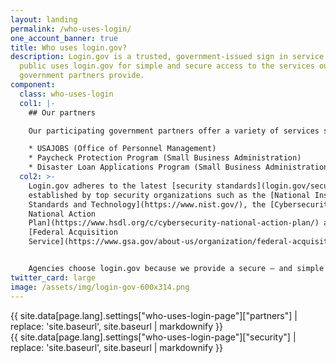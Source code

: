 ```yaml
---
layout: landing
permalink: /who-uses-login/
one_account_banner: true
title: Who uses login.gov?
description: Login.gov is a trusted, government-issued sign in service. The
  public uses login.gov for simple and secure access to the services our
  government partners provide.
component:
  class: who-uses-login
  col1: |-
    ## Our partners

    Our participating government partners offer a variety of services such as:

    * USAJOBS (Office of Personnel Management)
    * Paycheck Protection Program (Small Business Administration)
    * Disaster Loan Applications Program (Small Business Administration)
  col2: >-
    Login.gov adheres to the latest [security standards](login.gov/security)
    established by top security organizations such as the [National Institute of
    Standards and Technology](https://www.nist.gov/), the [Cybersecurity
    National Action
    Plan](https://www.hsdl.org/c/cybersecurity-national-action-plan/) and the
    [Federal Acquisition
    Service](https://www.gsa.gov/about-us/organization/federal-acquisition-service)


    Agencies choose login.gov because we provide a secure — and simple — solution. [Read more about our partner program](https://partners.login.gov).
twitter_card: large
image: /assets/img/login-gov-600x314.png
---
```

<aside class="who-uses-login">
  <div class="bg-primary-lightest">
    <div class="container who-uses-login">
      <div class="partners list">
        {{ site.data[page.lang].settings["who-uses-login-page"]["partners"] | replace: 'site.baseurl', site.baseurl | markdownify }}
      </div>
    </div>
  </div>

  <div>
    <div class="container who-uses-login">
      <div class="security">
        {{ site.data[page.lang].settings["who-uses-login-page"]["security"] | replace: 'site.baseurl', site.baseurl | markdownify }}
      </div>
    </div>
  </div>
</aside>

